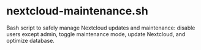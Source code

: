 # nextcloud-maintenance.sh
Bash script to safely manage Nextcloud updates and maintenance: disable users except admin, toggle maintenance mode, update Nextcloud, and optimize database.
